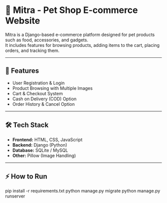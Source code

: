 # 🐾 Mitra - Pet Shop E-commerce Website

Mitra is a Django-based e-commerce platform designed for pet products such as food, accessories, and gadgets.  
It includes features for browsing products, adding items to the cart, placing orders, and tracking them.

---

## 🚀 Features
- User Registration & Login
- Product Browsing with Multiple Images
- Cart & Checkout System
- Cash on Delivery (COD) Option
- Order History & Cancel Option

---

## 🛠️ Tech Stack
- **Frontend:** HTML, CSS, JavaScript
- **Backend:** Django (Python)
- **Database:** SQLite / MySQL
- **Other:** Pillow (Image Handling)

---

## ⚡ How to Run

pip install -r requirements.txt
python manage.py migrate
python manage.py runserver



